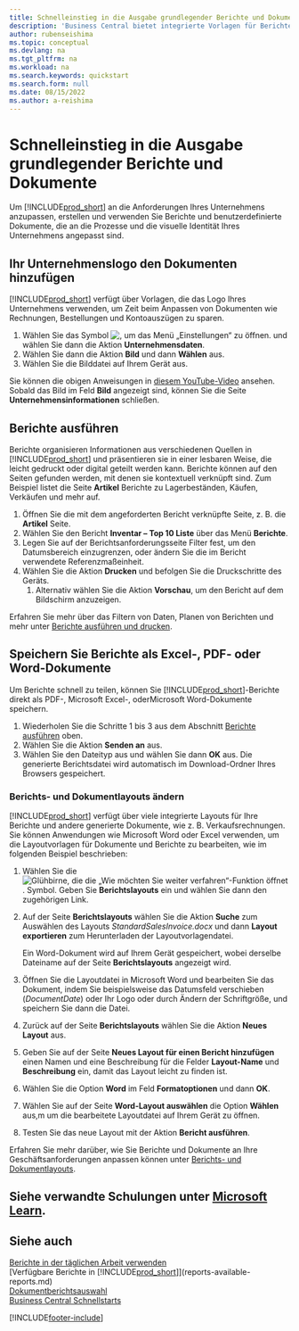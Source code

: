 ```yaml
---
title: Schnelleinstieg in die Ausgabe grundlegender Berichte und Dokumente
description: 'Business Central bietet integrierte Vorlagen für Berichte und Dokumente mit vielen Anpassungsoptionen, um sie an die Anforderungen Ihres Unternehmens anzupassen.'
author: rubenseishima
ms.topic: conceptual
ms.devlang: na
ms.tgt_pltfrm: na
ms.workload: na
ms.search.keywords: quickstart
ms.search.form: null
ms.date: 08/15/2022
ms.author: a-reishima
---
```


# <a name="basic-reports-and-documents-output-quick-start" />Schnelleinstieg in die Ausgabe grundlegender Berichte und Dokumente

Um [!INCLUDE[prod_short](includes/prod_short.md)] an die Anforderungen Ihres Unternehmens anzupassen, erstellen und verwenden Sie Berichte und benutzerdefinierte Dokumente, die an die Prozesse und die visuelle Identität Ihres Unternehmens angepasst sind.

## <a name="add-your-company-logo-to-documents" />Ihr Unternehmenslogo den Dokumenten hinzufügen

[!INCLUDE[prod_short](includes/prod_short.md)] verfügt über Vorlagen, die das Logo Ihres Unternehmens verwenden, um Zeit beim Anpassen von Dokumenten wie Rechnungen, Bestellungen und Kontoauszügen zu sparen.

1. Wählen Sie das Symbol ![, um das Menü „Einstellungen“ zu öffnen.](media/ui-experience/settings_icon_small.png) und wählen Sie dann die Aktion **Unternehmensdaten**.
2. Wählen Sie dann die Aktion **Bild** und dann **Wählen** aus.
3. Wählen Sie die Bilddatei auf Ihrem Gerät aus.

Sie können die obigen Anweisungen in [diesem YouTube-Video](https://www.youtube.com/watch?v=AatXbKF1NGg) ansehen. Sobald das Bild im Feld **Bild** angezeigt sind, können Sie die Seite **Unternehmensinformationen** schließen.

## <a name="run-reports" />Berichte ausführen

Berichte organisieren Informationen aus verschiedenen Quellen in [!INCLUDE[prod_short](includes/prod_short.md)] und präsentieren sie in einer lesbaren Weise, die leicht gedruckt oder digital geteilt werden kann. Berichte können auf den Seiten gefunden werden, mit denen sie kontextuell verknüpft sind. Zum Beispiel listet die Seite **Artikel** Berichte zu Lagerbeständen, Käufen, Verkäufen und mehr auf.

1. Öffnen Sie die mit dem angeforderten Bericht verknüpfte Seite, z. B. die **Artikel** Seite.
2. Wählen Sie den Bericht **Inventar – Top 10 Liste** über das Menü **Berichte**.
3. Legen Sie auf der Berichtsanforderungsseite Filter fest, um den Datumsbereich einzugrenzen, oder ändern Sie die im Bericht verwendete Referenzmaßeinheit.
4. Wählen Sie die Aktion **Drucken** und befolgen Sie die Druckschritte des Geräts.
    1. Alternativ wählen Sie die Aktion **Vorschau**, um den Bericht auf dem Bildschirm anzuzeigen.

Erfahren Sie mehr über das Filtern von Daten, Planen von Berichten und mehr unter [Berichte ausführen und drucken](ui-work-report.md).

## <a name="save-reports-as-pdf-excel-or-word-documents" />Speichern Sie Berichte als Excel-, PDF- oder Word-Dokumente

Um Berichte schnell zu teilen, können Sie [!INCLUDE[prod_short](includes/prod_short.md)]-Berichte direkt als PDF-, Microsoft Excel-, oderMicrosoft Word-Dokumente speichern.

1. Wiederholen Sie die Schritte 1 bis 3 aus dem Abschnitt [Berichte ausführen](#run-reports) oben.
2. Wählen Sie die Aktion **Senden an** aus.
3. Wählen Sie den Dateityp aus und wählen Sie dann **OK** aus.
Die generierte Berichtsdatei wird automatisch im Download-Ordner Ihres Browsers gespeichert.

### <a name="change-report-and-document-layouts" />Berichts- und Dokumentlayouts ändern

[!INCLUDE[prod_short](includes/prod_short.md)] verfügt über viele integrierte Layouts für Ihre Berichte und andere generierte Dokumente, wie z. B. Verkaufsrechnungen. Sie können Anwendungen wie Microsoft Word oder Excel verwenden, um die Layoutvorlagen für Dokumente und Berichte zu bearbeiten, wie im folgenden Beispiel beschrieben:

1. Wählen Sie die ![Glühbirne, die die „Wie möchten Sie weiter verfahren“-Funktion öffnet](media/ui-search/search_small.png "Wie möchten Sie weiter verfahren?"). Symbol. Geben Sie **Berichtslayouts** ein und wählen Sie dann den zugehörigen Link.
2. Auf der Seite **Berichtslayouts** wählen Sie die Aktion **Suche** zum Auswählen des Layouts *StandardSalesInvoice.docx* und dann **Layout exportieren** zum Herunterladen der Layoutvorlagendatei.

    Ein Word-Dokument wird auf Ihrem Gerät gespeichert, wobei derselbe Dateiname auf der Seite **Berichtslayouts** angezeigt wird.
3. Öffnen Sie die Layoutdatei in Microsoft Word und bearbeiten Sie das Dokument, indem Sie beispielsweise das Datumsfeld verschieben (*DocumentDate*) oder Ihr Logo oder durch Ändern der Schriftgröße, und speichern Sie dann die Datei.
4. Zurück auf der Seite **Berichtslayouts** wählen Sie die Aktion **Neues Layout** aus.
5. Geben Sie auf der Seite **Neues Layout für einen Bericht hinzufügen** einen Namen und eine Beschreibung für die Felder **Layout-Name** und **Beschreibung** ein, damit das Layout leicht zu finden ist.
6. Wählen Sie die Option **Word** im Feld **Formatoptionen** und dann **OK**.
7. Wählen Sie auf der Seite **Word-Layout auswählen** die Option **Wählen** aus,m um die bearbeitete Layoutdatei auf Ihrem Gerät zu öffnen.
8. Testen Sie das neue Layout mit der Aktion **Bericht ausführen**.

Erfahren Sie mehr darüber, wie Sie Berichte und Dokumente an Ihre Geschäftsanforderungen anpassen können unter [Berichts- und Dokumentlayouts](ui-manage-report-layouts.md).

## <a name="see-related-training-at-microsoft-learnlearnmoduleswork-with-reports" />Siehe verwandte Schulungen unter [Microsoft Learn](/learn/modules/work-with-reports/).

## <a name="see-also" />Siehe auch

[Berichte in der täglichen Arbeit verwenden](reports-use-reports.md)  
[Verfügbare Berichte in [!INCLUDE[prod_short](includes/prod_short.md)]](reports-available-reports.md)  
[Dokumentberichtsauswahl](across-report-selections.md)  
[Business Central Schnellstarts](quick-start-business-central.md)  

[!INCLUDE[footer-include](includes/footer-banner.md)]
